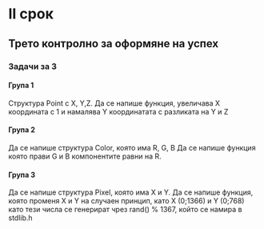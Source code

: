 # II срок
## Трето контролно за оформяне на успех

### Задачи за 3
#### Група 1

Структура Point с X, Y,Z. Да се напише функция, увеличава Х координата с 1 и намалява Y координатата с разликата на Y и Z

#### Група 2

Да се напише структура Color, която има R, G, B Да се напише функция която прави G и B компонентите равни на R.

#### Група 3

Да се напише структура Pixel, която има X и Y. Да се напише функция, която променя X и Y на случаен принцип, като X (0;1366) и Y (0;768) като тези числа се генерират чрез rand() % 1367, който се намира в stdlib.h
